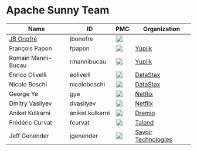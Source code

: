# Apache Sunny Team

| Name | ID | PMC | Organization |
|------|----|-----|--------------|
| [JB Onofré](http://nanthrax.blogspot.com/) | jbonofre | <img src="img/check-mark.png" width="20px"/> | |
| François Papon | fpapon | <img src="img/check-mark.png" width="20px"/> | [Yupiik](https://www.yupiik.com/) |
| Romain Manni-Bucau | rmannibucau | <img src="img/check-mark.png" width="20px"/> | [Yupiik](https://www.yupiik.com/) |
| Enrico Olivelli | eolivelli | <img src="img/check-mark.png" width="20px"/> | [DataStax](https://www.datastax.com/) |
| Nicolo Boschi | nicoloboschi | <img src="img/check-mark.png" width="20px"/> | [DataStax](https://www.datastax.com/) |
| George Ye | gye | <img src="img/check-mark.png" width="20px"/> | [Netflix](https://www.netflix.com/) |
| Dmitry Vasilyev | dvasilyev | <img src="img/check-mark.png" width="20px"/> | [Netflix](https://www.netflix.com/) |
| Aniket Kulkarni | aniket.kulkarni | <img src="img/check-mark.png" width="20px"/> | [Dremio](https://www.dremio.com/) |
| Frédéric Curvat | fcurvat | <img src="img/check-mark.png" width="20px"/> | [Talend](https://www.talend.com/) |
| Jeff Genender | jgenender | <img src="img/check-mark.png" width="20px"/> | [Savoir Technologies](https://www.savoirtech.com/) |
